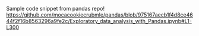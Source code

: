 Sample code snippet from pandas repo!
https://github.com/mocacookiecrubmle/pandas/blob/975167aecb1f4d8ce4644f2f16b8563296a9fe2c/Exploratory_data_analysis_with_Pandas.ipynb#L1-L300
